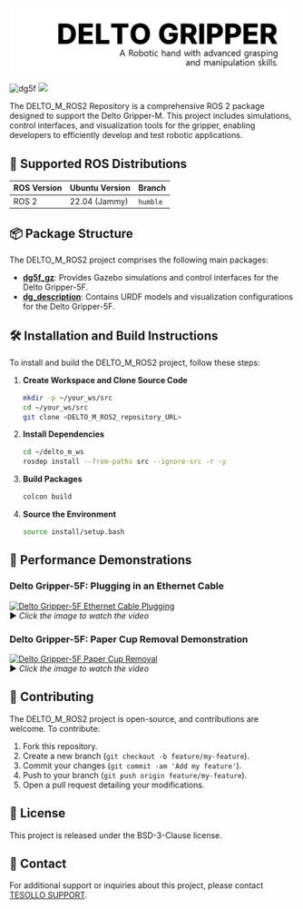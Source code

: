 <img src="/dg_description/image/title.png"/>

<img src="/dg_description/image/dg5f_1.png" alt="dg5f" width="400px"/> <img src="https://en.tesollo.com/wp-content/uploads/2024/12/DG-5F-6-1.webp" width="300px"/>

The DELTO_M_ROS2 Repository is a comprehensive ROS 2 package designed to support the Delto Gripper-M. This project includes simulations, control interfaces, and visualization tools for the gripper, enabling developers to efficiently develop and test robotic applications.


## 📌 **Supported ROS Distributions**

|  **ROS Version** |  **Ubuntu Version** |  **Branch** |
|------------------|----------------------|---------------|
| ROS 2            | 22.04 (Jammy)        | `humble`      |


## 📦 Package Structure

The DELTO_M_ROS2 project comprises the following main packages:

- [**dg5f_gz**](/dg5f_gz/): Provides Gazebo simulations and control interfaces for the Delto Gripper-5F. 
- [**dg_description**](/dg_description/): Contains URDF models and visualization configurations for the Delto Gripper-5F.



## 🛠️ Installation and Build Instructions

To install and build the DELTO_M_ROS2 project, follow these steps:

1. **Create Workspace and Clone Source Code**

   ```bash
   mkdir -p ~/your_ws/src
   cd ~/your_ws/src
   git clone <DELTO_M_ROS2_repository_URL>
   ```

2. **Install Dependencies**

   ```bash
   cd ~/delto_m_ws
   rosdep install --from-paths src --ignore-src -r -y
   ```

3. **Build Packages**

   ```bash
   colcon build
   ```

4. **Source the Environment**

   ```bash
   source install/setup.bash
   ```


## 🎯 **Performance Demonstrations**

### **Delto Gripper-5F: Plugging in an Ethernet Cable**

[![Delto Gripper-5F Ethernet Cable Plugging](https://img.youtube.com/vi/pi-aJvU8Jug/sddefault.jpg)](https://www.youtube.com/watch?v=pi-aJvU8Jug)  
▶️ *Click the image to watch the video*


### **Delto Gripper-5F: Paper Cup Removal Demonstration**

[![Delto Gripper-5F Paper Cup Removal](https://img.youtube.com/vi/MlUSlto5R9U/sddefault.jpg)](https://www.youtube.com/watch?v=MlUSlto5R9U)  
▶️ *Click the image to watch the video*

## 🤝 Contributing

The DELTO_M_ROS2 project is open-source, and contributions are welcome. To contribute:

1. Fork this repository.
2. Create a new branch (`git checkout -b feature/my-feature`).
3. Commit your changes (`git commit -am 'Add my feature'`).
4. Push to your branch (`git push origin feature/my-feature`).
5. Open a pull request detailing your modifications.


## 📄 License

This project is released under the BSD-3-Clause license.


## 📧 Contact

For additional support or inquiries about this project, please contact [TESOLLO SUPPORT](mailto:support@tesollo.com). 
